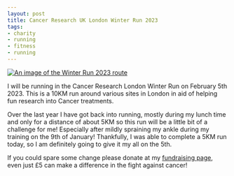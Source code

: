 ```yaml
---
layout: post
title: Cancer Research UK London Winter Run 2023
tags:
- charity
- running
- fitness
- running
---
```


<a href='{{ "assets/2023-LWR-Map-January-Version-2048x1084.jpg" | absolute_url  }}'>
<img
  alt='An image of the Winter Run 2023 route'
  src='{{ "assets/2023-LWR-Map-January-Version-2048x1084.jpg" | absolute_url  }}'
  class='blog-image'
/></a>

I will be running in the Cancer Research London Winter Run on February 5th 2023.
This is a 10KM run around various sites in London in aid of helping fun
research into Cancer treatments.

Over the last year I have got back into running, mostly during my lunch time
and only for a distance of about 5KM so this run will be a little bit of a
challenge for me! Especially after mildly spraining my ankle during my training
on the 9th of January! Thankfully, I was able to complete a 5KM run today, so I
am definitely going to give it my all on the 5th.

If you could spare some change please donate at my
[fundraising page](https://www.winterrun.co.uk/fundraisers/LyndonArmitage),
even just £5 can make a difference in the fight against cancer!

